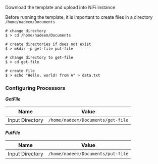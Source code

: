 Download the template and upload into NiFi instance

Before running the template, it is important to create files in a directory `/home/nadeem/Documents`

```shell
# change directory
$ > cd /home/nadeem/Documents

# create directories if does not exist
$ > mkdir -p get-file put-file

# change directory to get-file
$ > cd get-file

# create file
$ > echo "Hello, world! from A" > data.txt
```

### Configuring Processors

***GetFile***

| Name | Value |
| ---- | ----- |
| Input Directory | `/home/nadeem/Documents/get-file` |

***PutFile***

| Name | Value |
| ---- | ----- |
| Input Directory | `/home/nadeem/Documents/put-file` |

